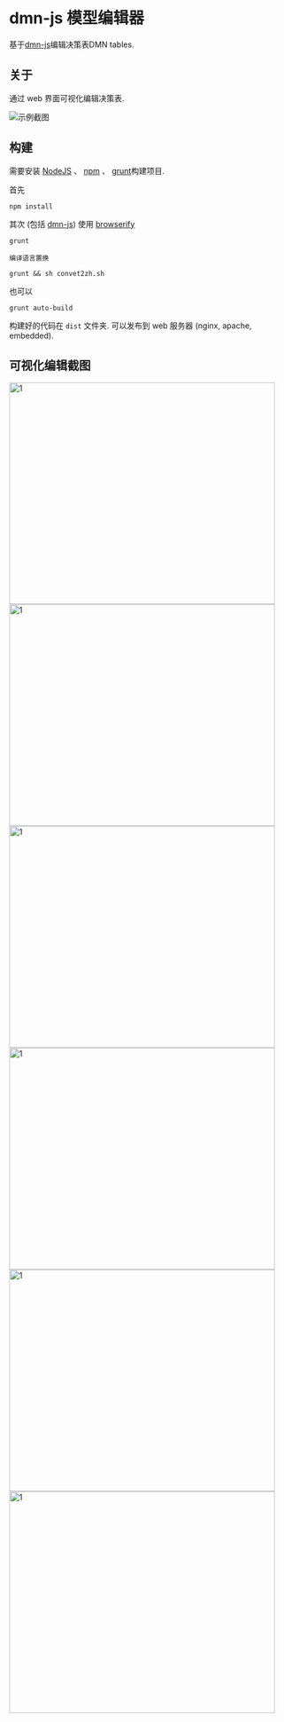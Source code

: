 # dmn-js 模型编辑器

基于[dmn-js](https://github.com/bpmn-io/dmn-js)编辑决策表DMN tables.

## 关于

通过 web 界面可视化编辑决策表.

![示例截图](https://raw.githubusercontent.com/bpmn-io/dmn-js-examples/master/drd-modeler/docs/screenshot.png "示例截屏")


## 构建

需要安装 [NodeJS](http://nodejs.org) 、 [npm](https://npmjs.org) 、 [grunt](http://gruntjs.com)构建项目.

首先

```
npm install
```

其次 (包括 [dmn-js](https://github.com/bpmn-io/dmn-js)) 使用 [browserify](http://browserify.org) 

```
grunt

编译语言置换

grunt && sh convet2zh.sh 

```

也可以

```
grunt auto-build
```

构建好的代码在 `dist` 文件夹.
可以发布到 web 服务器 (nginx, apache, embedded).

## 可视化编辑截图

<img src="https://github.com/supermy/dmn-js-online/drd-modeler/docs/dmn-1.png" height = "400" width = "480" alt="1">
<img src="https://github.com/supermy/dmn-js-online/drd-modeler/docs/dmn-2.png" height = "400" width = "480" alt="1">
<img src="https://github.com/supermy/dmn-js-online/drd-modeler/docs/dmn-3.png" height = "400" width = "480" alt="1">
<img src="https://github.com/supermy/dmn-js-online/drd-modeler/docs/dmn-4.png" height = "400" width = "480" alt="1">
<img src="https://github.com/supermy/dmn-js-online/drd-modeler/docs/dmn-5.png" height = "400" width = "480" alt="1">
<img src="https://github.com/supermy/dmn-js-online/drd-modeler/docs/dmn-6.png" height = "400" width = "480" alt="1">

